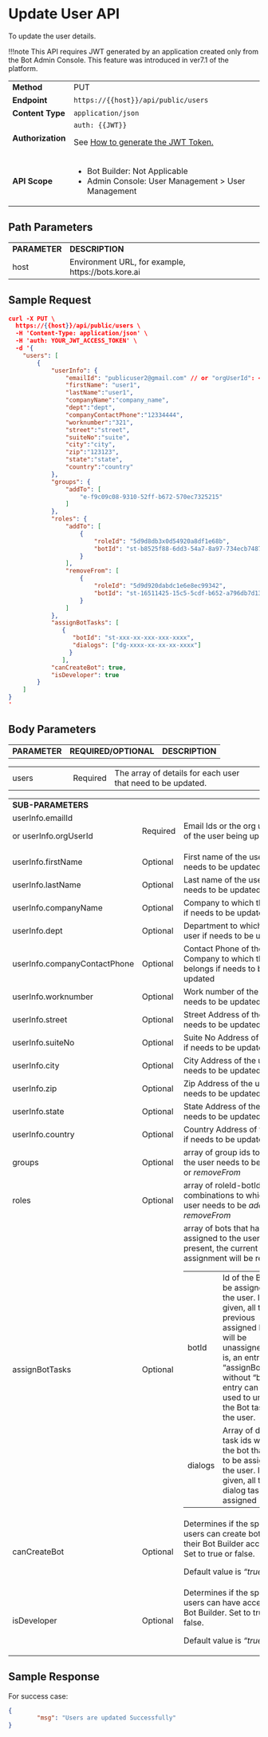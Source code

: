 # Update User API

To update the user details.

!!!note
    This API requires JWT generated by an application created only from the Bot Admin Console. This feature was introduced in ver7.1 of the platform.


<table>
  <tr>
   <td><strong>Method</strong>
   </td>
   <td>PUT
   </td>
  </tr>
  <tr>
   <td><strong>Endpoint</strong>
   </td>
   <td><code>https://{{host}}/api/public/users</code>
   </td>
  </tr>
  <tr>
   <td><strong>Content Type</strong>
   </td>
   <td><code>application/json</code>
   </td>
  </tr>
  <tr>
   <td><strong>Authorization</strong>
   </td>
   <td><code>auth: {{JWT}}</code>
<p>
See <a href="../api-introduction/#generating-the-jwt-token">How to generate the JWT Token.</a>
   </td>
  </tr>
  <tr>
   <td><strong>API Scope</strong>
   </td>
   <td>
<ul>

<li>Bot Builder: Not Applicable

<li>Admin Console: User Management > User Management
</li>
</ul>
   </td>
  </tr>
</table>


 


## Path Parameters


<table>
  <tr>
   <td><strong>PARAMETER</strong>
   </td>
   <td><strong>DESCRIPTION</strong>
   </td>
  </tr>
  <tr>
   <td>host
   </td>
   <td>Environment URL, for example, https://bots.kore.ai
   </td>
  </tr>
</table>


## Sample Request


```json
curl -X PUT \
  https://{{host}}/api/public/users \
  -H 'Content-Type: application/json' \
  -H 'auth: YOUR_JWT_ACCESS_TOKEN' \
  -d '{
    "users": [
        {
            "userInfo": {
                "emailId": "publicuser2@gmail.com" // or "orgUserId": <orgUserId>,
                "firstName": "user1",
                "lastName":"user1",
                "companyName":"company_name",
                "dept":"dept",
                "companyContactPhone":"12334444",
                "worknumber":"321",
                "street":"street",
                "suiteNo":"suite",
                "city":"city",
                "zip":"123123",
                "state":"state",
                "country":"country"
            },
            "groups": {
                "addTo": [
                    "e-f9c09c08-9310-52ff-b672-570ec7325215"
                ]
            },
            "roles": {
                "addTo": [
                    {
                        "roleId": "5d9d8db3x0d54920a8df1e68b",
                        "botId": "st-b8525f88-6dd3-54a7-8a97-734ecb748733"
                    }
                ],
                "removeFrom": [
                    {
                        "roleId": "5d9d920dabdc1e6e8ec99342",
                        "botId": "st-16511425-15c5-5cdf-b652-a796db7d134b"
                    }
                ]
            },
            "assignBotTasks": [
               {
                  "botId": "st-xxx-xx-xxx-xxx-xxxx",
                  "dialogs": ["dg-xxxx-xx-xx-xx-xxxx"]
                 }
      	       ],
            "canCreateBot": true,
            "isDeveloper": true
        }
	]
}
'
```


## Body Parameters


<table>
  <tr>
   <td><strong>PARAMETER</strong>
   </td>
   <td><strong>REQUIRED/OPTIONAL</strong>
   </td>
   <td><strong>DESCRIPTION</strong>
   </td>
  </tr>
</table>



<table>
  <tr>
   <td>users
   </td>
   <td>
   </td>
   <td>
   </td>
   <td>
   </td>
   <td>
   </td>
   <td>Required
   </td>
   <td>The array of details for each user that need to be updated.
   </td>
  </tr>
</table>



<table>
  <tr>
   <td><strong>SUB-PARAMETERS</strong>
   </td>
   <td>
   </td>
   <td>
   </td>
  </tr>
  <tr>
   <td>userInfo.emailId
<p>
or userInfo.orgUserId
   </td>
   <td>Required
   </td>
   <td>Email Ids or the org user id of the user being updated
   </td>
  </tr>
  <tr>
   <td>userInfo.firstName
   </td>
   <td>Optional
   </td>
   <td>First name of the user if needs to be updated
   </td>
  </tr>
  <tr>
   <td>userInfo.lastName
   </td>
   <td>Optional
   </td>
   <td>Last name of the user if needs to be updated
   </td>
  </tr>
  <tr>
   <td>userInfo.companyName
   </td>
   <td>Optional
   </td>
   <td>Company to which the user if needs to be updated
   </td>
  </tr>
  <tr>
   <td>userInfo.dept
   </td>
   <td>Optional
   </td>
   <td>Department to which the user if needs to be updated
   </td>
  </tr>
  <tr>
   <td>userInfo.companyContactPhone
   </td>
   <td>Optional
   </td>
   <td>Contact Phone of the Company to which the user belongs if needs to be updated
   </td>
  </tr>
  <tr>
   <td>userInfo.worknumber
   </td>
   <td>Optional
   </td>
   <td>Work number of the user if needs to be updated
   </td>
  </tr>
  <tr>
   <td>userInfo.street
   </td>
   <td>Optional
   </td>
   <td>Street Address of the user if needs to be updated
   </td>
  </tr>
  <tr>
   <td>userInfo.suiteNo
   </td>
   <td>Optional
   </td>
   <td>Suite No Address of the user if needs to be updated
   </td>
  </tr>
  <tr>
   <td>userInfo.city
   </td>
   <td>Optional
   </td>
   <td>City Address of the user if needs to be updated
   </td>
  </tr>
  <tr>
   <td>userInfo.zip
   </td>
   <td>Optional
   </td>
   <td>Zip Address of the user if needs to be updated
   </td>
  </tr>
  <tr>
   <td>userInfo.state
   </td>
   <td>Optional
   </td>
   <td>State Address of the user if needs to be updated
   </td>
  </tr>
  <tr>
   <td>userInfo.country
   </td>
   <td>Optional
   </td>
   <td>Country Address of the user if needs to be updated
   </td>
  </tr>
  <tr>
   <td>groups
   </td>
   <td>Optional
   </td>
   <td>array of group ids to which the user needs to be <em>addTo</em> or <em>removeFrom</em>
   </td>
  </tr>
  <tr>
   <td>roles
   </td>
   <td>Optional
   </td>
   <td>array of roleId-botId combinations to which the user needs to be <em>addTo</em> or <em>removeFrom</em>
   </td>
  </tr>
  <tr>
   <td>assignBotTasks
   </td>
   <td>Optional
   </td>
   <td>array of bots that have to be assigned to the user. If not present, the current assignment will be retained.

<table>
  <tr>
   <td>botId
   </td>
   <td>Id of the Bot to be assigned to the user. If not given, all the previous assigned bots will be unassigned. That is, an entry for “assignBotTasks” without “botId” entry can be used to unassign the Bot tasks to the user.
   </td>
  </tr>
  <tr>
   <td>dialogs
   </td>
   <td>Array of dialog task ids within the bot that need to be assigned to the user. If not given, all the dialog tasks are assigned
   </td>
  </tr>
</table>


   </td>
  </tr>
  <tr>
   <td>canCreateBot

   </td>
   <td>Optional

   </td>
   <td>Determines if the specified users can create bots in their Bot Builder accounts. Set to true or false.

Default value is _“true”._

   </td>
  </tr>
  <tr>
   <td>isDeveloper

   </td>
   <td>Optional

   </td>
   <td>Determines if the specified users can have access to Bot Builder. Set to true or false.

Default value is _“true”._

   </td>
  </tr>
</table>


 


## Sample Response

For success case:
```json
{
        "msg": "Users are updated Successfully"
}
```